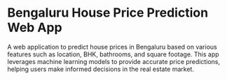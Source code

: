 # Bengaluru House Price Prediction Web App

A web application to predict house prices in Bengaluru based on various features such as location, BHK, bathrooms, and square footage. This app leverages machine learning models to provide accurate price predictions, helping users make informed decisions in the real estate market.
